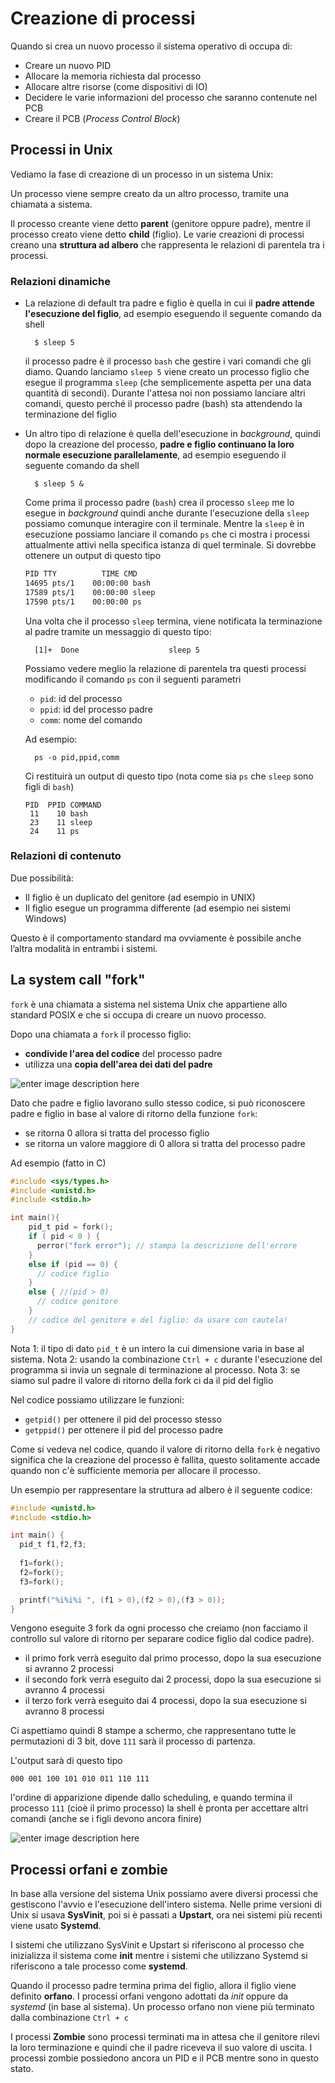 ﻿# Creazione di processi

Quando si crea un nuovo processo il sistema operativo di occupa di:

- Creare un nuovo PID
- Allocare la memoria richiesta dal processo
- Allocare altre risorse (come dispositivi di IO)
- Decidere le varie informazioni del processo che saranno contenute nel PCB
- Creare il PCB (*Process Control Block*)

## Processi in Unix

Vediamo la fase di creazione di un processo in un sistema Unix:

Un processo viene sempre creato da un altro processo, tramite una chiamata a sistema.

Il processo creante viene detto **parent** (genitore oppure padre), mentre il processo creato viene detto **child** (figlio).
Le varie creazioni di processi creano una **struttura ad albero** che rappresenta le relazioni di parentela tra i processi.

### Relazioni dinamiche

- La relazione di default tra padre e figlio è quella in cui il **padre attende l'esecuzione del figlio**, ad esempio eseguendo il seguente comando da shell

		$ sleep 5

	il processo padre è il processo `bash` che gestire i vari comandi che gli diamo. Quando lanciamo `sleep 5` viene creato un processo figlio che esegue il programma `sleep` (che semplicemente aspetta per una data quantità di secondi).
Durante l'attesa noi non possiamo lanciare altri comandi, questo perché il processo padre (bash) sta attendendo la terminazione del figlio

- Un altro tipo di relazione è quella dell'esecuzione in *background*, quindi dopo la creazione del processo, **padre e figlio continuano la loro normale esecuzione parallelamente**, ad esempio eseguendo il seguente comando da shell

		$ sleep 5 &

	Come prima il processo padre (`bash`) crea il processo `sleep` me lo esegue in *background* quindi anche durante l'esecuzione della `sleep` possiamo comunque interagire con il terminale.
Mentre la `sleep` è in esecuzione possiamo lanciare il comando `ps` che ci mostra i processi attualmente attivi nella specifica istanza di quel terminale. Si dovrebbe ottenere un output di questo tipo

	```bash
	PID TTY          TIME CMD
	14695 pts/1    00:00:00 bash
	17589 pts/1    00:00:00 sleep
	17590 pts/1    00:00:00 ps
	```

	Una volta che il processo `sleep` termina, viene notificata la terminazione al padre tramite un messaggio di questo tipo:

		[1]+  Done                    sleep 5

	Possiamo vedere meglio la relazione di parentela tra questi processi modificando il comando `ps` con il seguenti parametri 
	- `pid`: id del processo
	- `ppid`: id del processo padre
	- `comm`: nome del comando
	
	Ad esempio: 
		
		ps -o pid,ppid,comm
		
	Ci restituirà un output di questo tipo (nota come sia `ps`  che `sleep` sono figli di `bash`)

	```
	PID  PPID COMMAND
	 11    10 bash
	 23    11 sleep
	 24    11 ps
	```
### Relazioni di contenuto

Due possibilità:

-   Il figlio è un duplicato del genitore (ad esempio in UNIX)
-   Il figlio esegue un programma differente (ad esempio nei sistemi Windows)

Questo è il comportamento standard ma ovviamente è possibile anche l’altra modalità in entrambi i sistemi.

## La system call "fork"

`fork` è una chiamata a sistema nel sistema Unix che appartiene allo standard POSIX e che si occupa di creare un nuovo processo.

Dopo una chiamata a `fork` il processo figlio:
- **condivide l'area del codice** del processo padre
- utilizza una **copia dell'area dei dati del padre**

![enter image description here](https://i.ibb.co/cCP57w2/image.png)

Dato che padre e figlio lavorano sullo stesso codice, si può riconoscere padre e figlio in base al valore di ritorno della funzione `fork`:
- se ritorna 0 allora si tratta del processo figlio
- se ritorna un valore maggiore di 0 allora si tratta del processo padre

Ad esempio (fatto in C)

```c
#include <sys/types.h>
#include <unistd.h>
#include <stdio.h>

int main(){
	pid_t pid = fork();
	if ( pid < 0 ) {
	  perror("fork error"); // stampa la descrizione dell'errore
	}
	else if (pid == 0) {
	  // codice figlio
	}
	else { //(pid > 0)
	  // codice genitore
	}  
	// codice del genitore e del figlio: da usare con cautela!
}
```

Nota 1: il tipo di dato `pid_t` è un intero la cui dimensione varia in base al sistema.
Nota 2: usando la combinazione `Ctrl + c` durante l'esecuzione del programma si invia un segnale di terminazione al processo.
Nota 3: se siamo sul padre il valore di ritorno della fork ci da il pid del figlio

Nel codice possiamo utilizzare le funzioni:
- `getpid()` per ottenere il pid del processo stesso
- `getppid()` per ottenere il pid del processo padre

Come si vedeva nel codice, quando il valore di ritorno della `fork` è negativo significa che la creazione del processo è fallita, questo solitamente accade quando non c'è sufficiente memoria per allocare il processo.

Un esempio per rappresentare la struttura ad albero è il seguente codice:

```c
#include <unistd.h>
#include <stdio.h>

int main() {
  pid_t f1,f2,f3;
  
  f1=fork();
  f2=fork();
  f3=fork();

  printf("%i%i%i ", (f1 > 0),(f2 > 0),(f3 > 0)); 
}
```

Vengono eseguite 3 fork da ogni processo che creiamo (non facciamo il controllo sul valore di ritorno per separare codice figlio dal codice padre).
- il primo fork verrà eseguito dal primo processo, dopo la sua esecuzione si avranno 2 processi
- il secondo fork verrà eseguito dai 2 processi, dopo la sua esecuzione si avranno 4 processi
- il terzo fork verrà eseguito dai 4 processi, dopo la sua esecuzione si avranno 8 processi

Ci aspettiamo quindi 8 stampe a schermo, che rappresentano tutte le permutazioni di 3 bit, dove `111` sarà il processo di partenza.

L'output sarà di questo tipo

`000 001 100 101 010 011 110 111`

l'ordine di apparizione dipende dallo scheduling, e quando termina il processo `111` (cioè il primo processo) la shell è pronta per accettare altri comandi (anche se i figli devono ancora finire)

![enter image description here](https://i.ibb.co/CzKHc43/image.png)

## Processi orfani e zombie

In base alla versione del sistema Unix possiamo avere diversi processi che gestiscono l'avvio e l'esecuzione dell'intero sistema. Nelle prime versioni di Unix si usava **SysVinit**, poi si è passati a **Upstart**, ora nei sistemi più recenti viene usato **Systemd**.

I sistemi che utilizzano SysVinit e Upstart si riferiscono al processo che inizializza il sistema come **init** mentre i sistemi che utilizzano Systemd si riferiscono a tale processo come **systemd**.

Quando il processo padre termina prima del figlio, allora il figlio viene definito **orfano**. I processi orfani vengono adottati da *init* oppure da *systemd* (in base al sistema).
Un processo orfano non viene più terminato dalla combinazione `Ctrl + c`

I processi **Zombie** sono processi terminati ma in attesa che il genitore rilevi la loro terminazione e quindi che il padre riceveva il suo valore di uscita. 
I processi zombie possiedono ancora un PID e il PCB mentre sono in questo stato.


